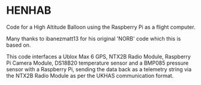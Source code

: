 HENHAB
======

Code for a High Altitude Balloon using the Raspberry Pi as a flight computer.

Many thanks to ibanezmatt13 for his original 'NORB' code which this is based on.

This code interfaces a Ublox Max 6 GPS, NTX2B Radio Module, Raspberry Pi Camera Module, DS18B20 temperature sensor and a BMP085 pressure sensor with a Raspberry Pi, sending the data back as a telemetry string via the NTX2B Radio Module as per the UKHAS communication format.

